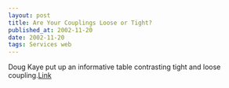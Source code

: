 ```yaml
---
layout: post
title: Are Your Couplings Loose or Tight?
published_at: 2002-11-20
date: 2002-11-20
tags: Services web
---
```


Doug Kaye put up an informative table contrasting tight and loose coupling.[Link](http://www.rds.com/doug/weblogs/webServicesStrategies/2002/11/18.html#a726)  